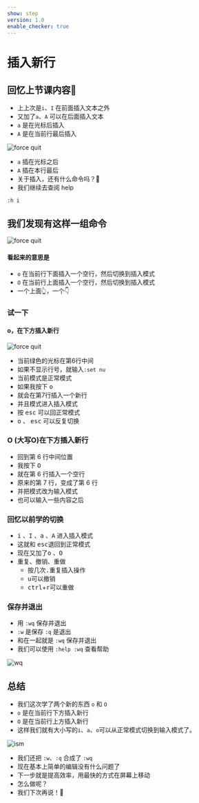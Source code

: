 ```yaml
---
show: step
version: 1.0
enable_checker: true
---
```


# 插入新行

## 回忆上节课内容🤔


- 上上次是`i`、`I` 在前面插入文本之外
- 又加了`a`、`A` 可以在后面插入文本
- `a` 是在光标后插入
- `A` 是在当前行最后插入

![force quit](https://labfile.oss.aliyuncs.com/courses/2840/insert_ia.png)

- `a` 插在光标之后
- `A` 插在本行最后
- 关于插入，还有什么命令吗？🤔
- 我们继续去查阅 help


```shell
:h i
```

## 我们发现有这样一组命令

![force quit](https://labfile.oss.aliyuncs.com/courses/2840/oO.png)

#### 看起来的意思是

- `o` 在当前行下面插入一个空行，然后切换到插入模式
- `O` 在当前行上面插入一个空行，然后切换到插入模式
-  一个上面👆，一个👇


### 试一下

#### o，在下方插入新行

![force quit](https://labfile.oss.aliyuncs.com/courses/2840/insert%20line.png)

- 当前绿色的光标在第6行中间
- 如果不显示行号，就输入`:set nu`
- 当前模式是正常模式
- 如果我按下 <kbd>o</kbd>
- 就会在第7行插入一个新行
- 并且模式进入插入模式
- 按 <kbd>esc</kbd> 可以回正常模式
- <kbd>o</kbd> 、 <kbd>esc</kbd> 可以反复切换

### O (大写O)在下方插入新行

- 回到第 6 行中间位置
- 我按下 <kbd>O</kbd>
- 就在第 6 行插入一个空行
- 原来的第 7 行，变成了第 6 行
- 并把模式改为输入模式
- 也可以输入一些内容之后

### 回忆以前学的切换

- <kbd>i</kbd> 、<kbd>I</kbd> 、<kbd>a</kbd> 、<kbd>A</kbd>
进入插入模式
-  这就和 <kbd>esc</kbd>退回到正常模式
-  现在又加了<kbd>o</kbd> 、<kbd>O</kbd> 
- 重复、撤销、重做
	-  按几次<kbd>.</kbd>重复插入操作
	-  <kbd>u</kbd>可以撤销
	- <kbd>ctrl</kbd>+<kbd>r</kbd>可以重做

### 保存并退出

- 用 `:wq` 保存并退出
- `:w` 是保存 `:q` 是退出
- 和在一起就是 `:wq` 保存并退出
- 我们可以使用 `:help :wq` 查看帮助

![wq](https://labfile.oss.aliyuncs.com/courses/2840/wq.png)



## 总结 

- 我们这次学了两个新的东西 `o` 和 `O`
- `o` 是在当前行下方插入新行
- `O` 是在当前行上方插入新行
- 这样我们就有大小写的`i`、`a`、`o`可以从正常模式切换到输入模式了。

![ism](https://labfile.oss.aliyuncs.com/courses/2840/insert-mode-3)


- 我们还把 `:w`、`:q` 合成了 `:wq` 
- 现在基本上简单的编辑没有什么问题了
- 下一步就是提高效率，用最快的方式在屏幕上移动
- 怎么做呢？
- 我们下次再说！👋